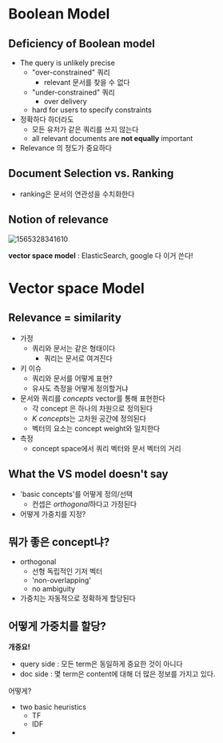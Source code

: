 # Boolean Model

## Deficiency of Boolean model

- The query is unlikely precise
  - "over-constrained" 쿼리
    - relevant 문서를 찾을 수 없다
  - "under-constrained" 쿼리
    - over delivery
  - hard for users to specify constraints
- 정확하다 하더라도
  - 모든 유저가 같은 쿼리를 쓰지 않는다
  - all relevant documents are **not equally** important
- Relevance 의 정도가 중요하다

## Document Selection vs. Ranking

- ranking은 문서의 연관성을 수치화한다

## Notion of relevance

![1565328341610](C:\Users\skarn\AppData\Roaming\Typora\typora-user-images\1565328341610.png)

**vector space model** : ElasticSearch, google 다 이거 쓴다!

# Vector space Model

## Relevance = similarity

- 가정
  - 쿼리와 문서는 같은 형태이다
    - 쿼리는 문서로 여겨진다
- 키 이슈
  - 쿼리와 문서를 어떻게 표현?
  - 유사도 측정을 어떻게 정의할거냐
- 문서와 쿼리를 *concepts* vector를 통해 표현한다
  - 각 concept 은 하나의 차원으로 정의된다
  - *K concepts*는 고차원 공간에 정의된다
  - 벡터의 요소는 concept weight와 일치한다
- 측정
  - concept space에서 쿼리 벡터와 문서 벡터의 거리

## What the VS model doesn't say

- 'basic concepts'를 어떻게 정의/선택
  - 컨셉은 *orthogonal*하다고 가정된다
- 어떻게 가중치를 지정?

## 뭐가 좋은 concept냐?

- orthogonal
  - 선형 독립적인 기저 벡터
  - 'non-overlapping'
  - no ambiguity
- 가중치는 자동적으로 정확하게 할당된다

## 어떻게 가중치를 할당?

**개중요!**

- query side : 모든 term은 동일하게 중요한 것이 아니다
- doc side : 몇 term은 content에 대해 더 많은 정보를 가지고 있다.

어떻게?

- two basic heuristics
  - TF
  - IDF
- 

